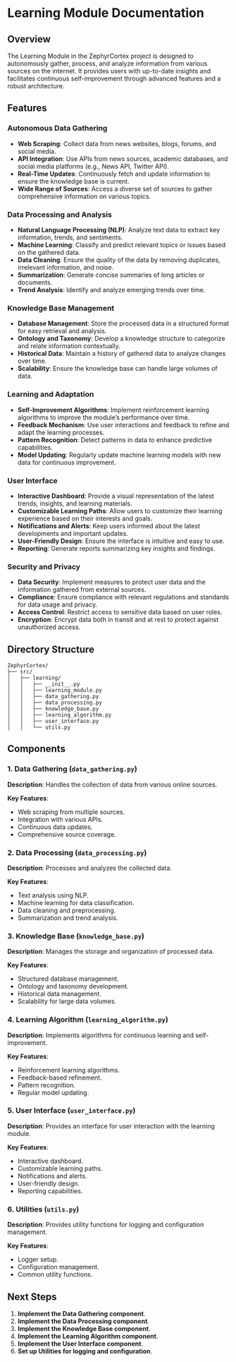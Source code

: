 # Learning Module Documentation

## Overview

The Learning Module in the ZephyrCortex project is designed to autonomously gather, process, and analyze information from various sources on the internet. It provides users with up-to-date insights and facilitates continuous self-improvement through advanced features and a robust architecture.

## Features

### Autonomous Data Gathering
- **Web Scraping**: Collect data from news websites, blogs, forums, and social media.
- **API Integration**: Use APIs from news sources, academic databases, and social media platforms (e.g., News API, Twitter API).
- **Real-Time Updates**: Continuously fetch and update information to ensure the knowledge base is current.
- **Wide Range of Sources**: Access a diverse set of sources to gather comprehensive information on various topics.

### Data Processing and Analysis
- **Natural Language Processing (NLP)**: Analyze text data to extract key information, trends, and sentiments.
- **Machine Learning**: Classify and predict relevant topics or issues based on the gathered data.
- **Data Cleaning**: Ensure the quality of the data by removing duplicates, irrelevant information, and noise.
- **Summarization**: Generate concise summaries of long articles or documents.
- **Trend Analysis**: Identify and analyze emerging trends over time.

### Knowledge Base Management
- **Database Management**: Store the processed data in a structured format for easy retrieval and analysis.
- **Ontology and Taxonomy**: Develop a knowledge structure to categorize and relate information contextually.
- **Historical Data**: Maintain a history of gathered data to analyze changes over time.
- **Scalability**: Ensure the knowledge base can handle large volumes of data.

### Learning and Adaptation
- **Self-Improvement Algorithms**: Implement reinforcement learning algorithms to improve the module’s performance over time.
- **Feedback Mechanism**: Use user interactions and feedback to refine and adapt the learning processes.
- **Pattern Recognition**: Detect patterns in data to enhance predictive capabilities.
- **Model Updating**: Regularly update machine learning models with new data for continuous improvement.

### User Interface
- **Interactive Dashboard**: Provide a visual representation of the latest trends, insights, and learning materials.
- **Customizable Learning Paths**: Allow users to customize their learning experience based on their interests and goals.
- **Notifications and Alerts**: Keep users informed about the latest developments and important updates.
- **User-Friendly Design**: Ensure the interface is intuitive and easy to use.
- **Reporting**: Generate reports summarizing key insights and findings.

### Security and Privacy
- **Data Security**: Implement measures to protect user data and the information gathered from external sources.
- **Compliance**: Ensure compliance with relevant regulations and standards for data usage and privacy.
- **Access Control**: Restrict access to sensitive data based on user roles.
- **Encryption**: Encrypt data both in transit and at rest to protect against unauthorized access.

## Directory Structure

```plaintext
ZephyrCortex/
├── src/
│   ├── learning/
│   │   ├── __init__.py
│   │   ├── learning_module.py
│   │   ├── data_gathering.py
│   │   ├── data_processing.py
│   │   ├── knowledge_base.py
│   │   ├── learning_algorithm.py
│   │   ├── user_interface.py
│   │   └── utils.py
```

## Components

### 1. Data Gathering (`data_gathering.py`)

**Description**: Handles the collection of data from various online sources.

**Key Features**:
- Web scraping from multiple sources.
- Integration with various APIs.
- Continuous data updates.
- Comprehensive source coverage.

### 2. Data Processing (`data_processing.py`)

**Description**: Processes and analyzes the collected data.

**Key Features**:
- Text analysis using NLP.
- Machine learning for data classification.
- Data cleaning and preprocessing.
- Summarization and trend analysis.

### 3. Knowledge Base (`knowledge_base.py`)

**Description**: Manages the storage and organization of processed data.

**Key Features**:
- Structured database management.
- Ontology and taxonomy development.
- Historical data management.
- Scalability for large data volumes.

### 4. Learning Algorithm (`learning_algorithm.py`)

**Description**: Implements algorithms for continuous learning and self-improvement.

**Key Features**:
- Reinforcement learning algorithms.
- Feedback-based refinement.
- Pattern recognition.
- Regular model updating.

### 5. User Interface (`user_interface.py`)

**Description**: Provides an interface for user interaction with the learning module.

**Key Features**:
- Interactive dashboard.
- Customizable learning paths.
- Notifications and alerts.
- User-friendly design.
- Reporting capabilities.

### 6. Utilities (`utils.py`)

**Description**: Provides utility functions for logging and configuration management.

**Key Features**:
- Logger setup.
- Configuration management.
- Common utility functions.

## Next Steps

1. **Implement the Data Gathering component**.
2. **Implement the Data Processing component**.
3. **Implement the Knowledge Base component**.
4. **Implement the Learning Algorithm component**.
5. **Implement the User Interface component**.
6. **Set up Utilities for logging and configuration**.
